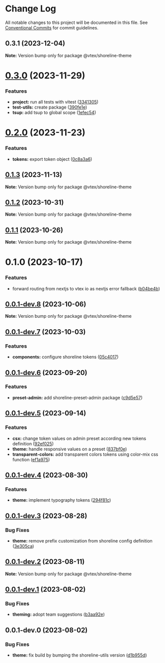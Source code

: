# Change Log

All notable changes to this project will be documented in this file.
See [Conventional Commits](https://conventionalcommits.org) for commit guidelines.

## 0.3.1 (2023-12-04)

**Note:** Version bump only for package @vtex/shoreline-theme

# [0.3.0](https://github.com/vtex/shoreline/compare/@vtex/shoreline-theme@0.2.0...@vtex/shoreline-theme@0.3.0) (2023-11-29)

### Features

- **project:** run all tests with vitest ([3341305](https://github.com/vtex/shoreline/commit/334130552c7a54321a0b7f2569560af22b5a0f41))
- **test-utils:** create package ([390fe1e](https://github.com/vtex/shoreline/commit/390fe1eb58d49281a477fafc19b5c345f20fda0b))
- **tsup:** add tsup to global scope ([1efec54](https://github.com/vtex/shoreline/commit/1efec5401933eb1d06651e60ebd087a2a1c18e35))

# [0.2.0](https://github.com/vtex/shoreline/compare/@vtex/shoreline-theme@0.1.3...@vtex/shoreline-theme@0.2.0) (2023-11-23)

### Features

- **tokens:** export token object ([0c8a3a6](https://github.com/vtex/shoreline/commit/0c8a3a64ce887e79cb8ec8c31d8f0caeb946e7e4))

## [0.1.3](https://github.com/vtex/shoreline/compare/@vtex/shoreline-theme@0.1.2...@vtex/shoreline-theme@0.1.3) (2023-11-13)

**Note:** Version bump only for package @vtex/shoreline-theme

## [0.1.2](https://github.com/vtex/shoreline/compare/@vtex/shoreline-theme@0.1.1...@vtex/shoreline-theme@0.1.2) (2023-10-31)

**Note:** Version bump only for package @vtex/shoreline-theme

## [0.1.1](https://github.com/vtex/shoreline/compare/@vtex/shoreline-theme@0.1.0...@vtex/shoreline-theme@0.1.1) (2023-10-26)

**Note:** Version bump only for package @vtex/shoreline-theme

# 0.1.0 (2023-10-17)

### Features

- forward routing from nextjs to vtex io as nextjs error fallback ([b04be4b](https://github.com/vtex/shoreline/commit/b04be4bae9d20124443e762c661d7719cdb3d22d))

## [0.0.1-dev.8](https://github.com/vtex/shoreline/compare/@vtex/shoreline-theme@0.0.1-dev.7...@vtex/shoreline-theme@0.0.1-dev.8) (2023-10-06)

**Note:** Version bump only for package @vtex/shoreline-theme

## [0.0.1-dev.7](https://github.com/vtex/shoreline/compare/@vtex/shoreline-theme@0.0.1-dev.6...@vtex/shoreline-theme@0.0.1-dev.7) (2023-10-03)

### Features

- **components:** configure shoreline tokens ([05c4017](https://github.com/vtex/shoreline/commit/05c4017bf369ec31f0e0cd3d4a0b80a961a0889d))

## [0.0.1-dev.6](https://github.com/vtex/shoreline/compare/@vtex/shoreline-theme@0.0.1-dev.5...@vtex/shoreline-theme@0.0.1-dev.6) (2023-09-20)

### Features

- **preset-admin:** add shoreline-preset-admin package ([c9d5e57](https://github.com/vtex/shoreline/commit/c9d5e5749d4c870567bb58f387c190fb47b0f835))

## [0.0.1-dev.5](https://github.com/vtex/shoreline/compare/@vtex/shoreline-theme@0.0.1-dev.4...@vtex/shoreline-theme@0.0.1-dev.5) (2023-09-14)

### Features

- **csx:** change token values on admin preset according new tokens definition ([92ef025](https://github.com/vtex/shoreline/commit/92ef025384ae38b62a2dd7f17460d17a6cd98713))
- **theme:** handle responsive values on a preset ([837bf0e](https://github.com/vtex/shoreline/commit/837bf0eef3081225666af682aef1e88bd84c7276))
- **transparent-colors:** add transparent colors tokens using color-mix css function ([ef1a975](https://github.com/vtex/shoreline/commit/ef1a975b9565741df276437dd9cb4c9a0ae1e09a))

## [0.0.1-dev.4](https://github.com/vtex/shoreline/compare/@vtex/shoreline-theme@0.0.1-dev.3...@vtex/shoreline-theme@0.0.1-dev.4) (2023-08-30)

### Features

- **theme:** implement typography tokens ([294f81c](https://github.com/vtex/shoreline/commit/294f81c24f902a88066d08aac2791f20fb585c26))

## [0.0.1-dev.3](https://github.com/vtex/shoreline/compare/@vtex/shoreline-theme@0.0.1-dev.2...@vtex/shoreline-theme@0.0.1-dev.3) (2023-08-28)

### Bug Fixes

- **theme:** remove prefix customization from shoreline config definition ([3e305ca](https://github.com/vtex/shoreline/commit/3e305ca62253e4e6e7cc3383d8f263b7ad3985a2))

## [0.0.1-dev.2](https://github.com/vtex/shoreline/compare/@vtex/shoreline-theme@0.0.1-dev.1...@vtex/shoreline-theme@0.0.1-dev.2) (2023-08-11)

**Note:** Version bump only for package @vtex/shoreline-theme

## [0.0.1-dev.1](https://github.com/vtex/shoreline/compare/@vtex/shoreline-theme@0.0.1-dev.0...@vtex/shoreline-theme@0.0.1-dev.1) (2023-08-02)

### Bug Fixes

- **theming:** adopt team suggestions ([b3aa92e](https://github.com/vtex/shoreline/commit/b3aa92ee8af383d43699fea3b9d751ee22da5c62))

## 0.0.1-dev.0 (2023-08-02)

### Bug Fixes

- **theme:** fix build by bumping the shoreline-utils version ([d1b955d](https://github.com/vtex/shoreline/commit/d1b955dd07726624e40a82191c8ff6258094b6dc))
